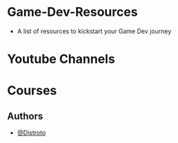 # Game-Dev-Resources
- A list of resources to kickstart your Game Dev journey

# Youtube Channels

# Courses

## Authors
- [@Distroto](https://www.github.com/Distroto)
